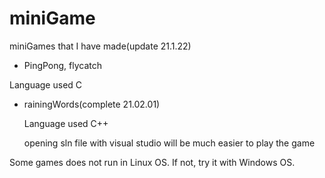# miniGame

miniGames that I have made(update 21.1.22)



- PingPong, flycatch

Language used C



- rainingWords(complete 21.02.01)


  Language used C++
  
  opening sln file with visual studio will be much easier to play the game









Some games does not run in Linux OS. If not, try it with Windows OS.

